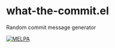 # what-the-commit.el
Random commit message generator


<a href="https://melpa.org/#/what-the-commit"><img alt="MELPA" src="https://melpa.org/packages/what-the-commit-badge.svg"/></a>
